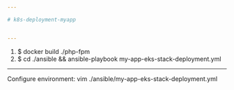 ```yaml
---

# k8s-deployment-myapp


---
```



1. $ docker build ./php-fpm
2. $ cd ./ansible && ansible-playbook my-app-eks-stack-deployment.yml

---


Configure environment: vim ./ansible/my-app-eks-stack-deployment.yml 

